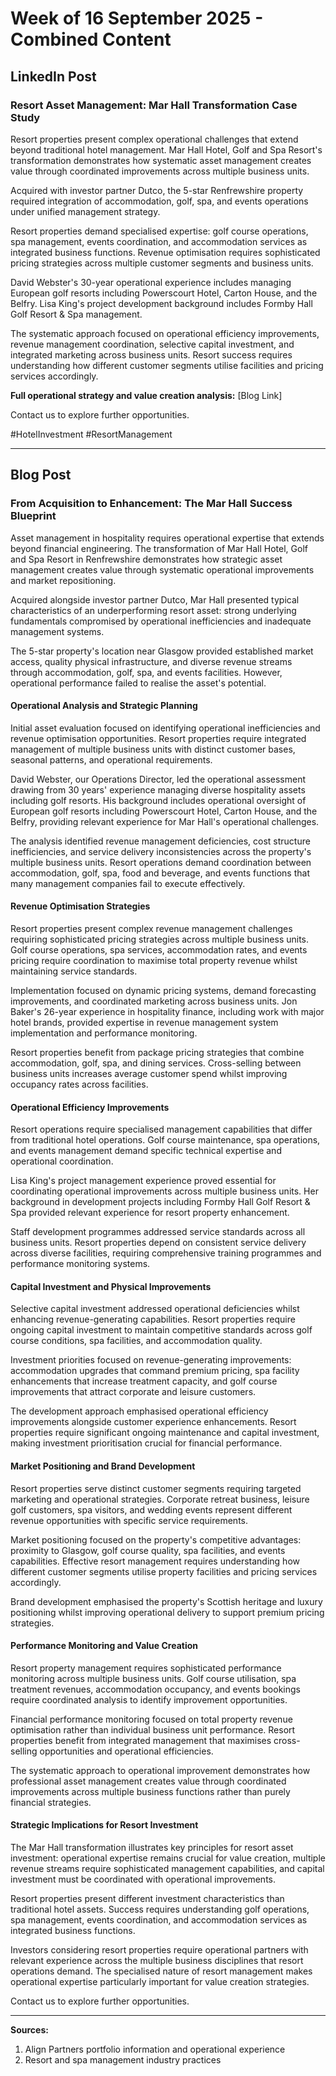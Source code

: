 # Week of 16 September 2025 - Combined Content

## LinkedIn Post

### Resort Asset Management: Mar Hall Transformation Case Study

Resort properties present complex operational challenges that extend beyond traditional hotel management. Mar Hall Hotel, Golf and Spa Resort's transformation demonstrates how systematic asset management creates value through coordinated improvements across multiple business units.

Acquired with investor partner Dutco, the 5-star Renfrewshire property required integration of accommodation, golf, spa, and events operations under unified management strategy.

Resort properties demand specialised expertise: golf course operations, spa management, events coordination, and accommodation services as integrated business functions. Revenue optimisation requires sophisticated pricing strategies across multiple customer segments and business units.

David Webster's 30-year operational experience includes managing European golf resorts including Powerscourt Hotel, Carton House, and the Belfry. Lisa King's project development background includes Formby Hall Golf Resort & Spa management.

The systematic approach focused on operational efficiency improvements, revenue management coordination, selective capital investment, and integrated marketing across business units. Resort success requires understanding how different customer segments utilise facilities and pricing services accordingly.

**Full operational strategy and value creation analysis:** [Blog Link]

Contact us to explore further opportunities.

#HotelInvestment #ResortManagement

---

## Blog Post

### From Acquisition to Enhancement: The Mar Hall Success Blueprint

Asset management in hospitality requires operational expertise that extends beyond financial engineering. The transformation of Mar Hall Hotel, Golf and Spa Resort in Renfrewshire demonstrates how strategic asset management creates value through systematic operational improvements and market repositioning.

Acquired alongside investor partner Dutco, Mar Hall presented typical characteristics of an underperforming resort asset: strong underlying fundamentals compromised by operational inefficiencies and inadequate management systems.

The 5-star property's location near Glasgow provided established market access, quality physical infrastructure, and diverse revenue streams through accommodation, golf, spa, and events facilities. However, operational performance failed to realise the asset's potential.

#### Operational Analysis and Strategic Planning

Initial asset evaluation focused on identifying operational inefficiencies and revenue optimisation opportunities. Resort properties require integrated management of multiple business units with distinct customer bases, seasonal patterns, and operational requirements.

David Webster, our Operations Director, led the operational assessment drawing from 30 years' experience managing diverse hospitality assets including golf resorts. His background includes operational oversight of European golf resorts including Powerscourt Hotel, Carton House, and the Belfry, providing relevant experience for Mar Hall's operational challenges.

The analysis identified revenue management deficiencies, cost structure inefficiencies, and service delivery inconsistencies across the property's multiple business units. Resort operations demand coordination between accommodation, golf, spa, food and beverage, and events functions that many management companies fail to execute effectively.

#### Revenue Optimisation Strategies

Resort properties present complex revenue management challenges requiring sophisticated pricing strategies across multiple business units. Golf course operations, spa services, accommodation rates, and events pricing require coordination to maximise total property revenue whilst maintaining service standards.

Implementation focused on dynamic pricing systems, demand forecasting improvements, and coordinated marketing across business units. Jon Baker's 26-year experience in hospitality finance, including work with major hotel brands, provided expertise in revenue management system implementation and performance monitoring.

Resort properties benefit from package pricing strategies that combine accommodation, golf, spa, and dining services. Cross-selling between business units increases average customer spend whilst improving occupancy rates across facilities.

#### Operational Efficiency Improvements

Resort operations require specialised management capabilities that differ from traditional hotel operations. Golf course maintenance, spa operations, and events management demand specific technical expertise and operational coordination.

Lisa King's project management experience proved essential for coordinating operational improvements across multiple business units. Her background in development projects including Formby Hall Golf Resort & Spa provided relevant experience for resort property enhancement.

Staff development programmes addressed service standards across all business units. Resort properties depend on consistent service delivery across diverse facilities, requiring comprehensive training programmes and performance monitoring systems.

#### Capital Investment and Physical Improvements

Selective capital investment addressed operational deficiencies whilst enhancing revenue-generating capabilities. Resort properties require ongoing capital investment to maintain competitive standards across golf course conditions, spa facilities, and accommodation quality.

Investment priorities focused on revenue-generating improvements: accommodation upgrades that command premium pricing, spa facility enhancements that increase treatment capacity, and golf course improvements that attract corporate and leisure customers.

The development approach emphasised operational efficiency improvements alongside customer experience enhancements. Resort properties require significant ongoing maintenance and capital investment, making investment prioritisation crucial for financial performance.

#### Market Positioning and Brand Development

Resort properties serve distinct customer segments requiring targeted marketing and operational strategies. Corporate retreat business, leisure golf customers, spa visitors, and wedding events represent different revenue opportunities with specific service requirements.

Market positioning focused on the property's competitive advantages: proximity to Glasgow, golf course quality, spa facilities, and events capabilities. Effective resort management requires understanding how different customer segments utilise property facilities and pricing services accordingly.

Brand development emphasised the property's Scottish heritage and luxury positioning whilst improving operational delivery to support premium pricing strategies.

#### Performance Monitoring and Value Creation

Resort property management requires sophisticated performance monitoring across multiple business units. Golf course utilisation, spa treatment revenues, accommodation occupancy, and events bookings require coordinated analysis to identify improvement opportunities.

Financial performance monitoring focused on total property revenue optimisation rather than individual business unit performance. Resort properties benefit from integrated management that maximises cross-selling opportunities and operational efficiencies.

The systematic approach to operational improvement demonstrates how professional asset management creates value through coordinated improvements across multiple business functions rather than purely financial strategies.

#### Strategic Implications for Resort Investment

The Mar Hall transformation illustrates key principles for resort asset investment: operational expertise remains crucial for value creation, multiple revenue streams require sophisticated management capabilities, and capital investment must be coordinated with operational improvements.

Resort properties present different investment characteristics than traditional hotel assets. Success requires understanding golf operations, spa management, events coordination, and accommodation services as integrated business functions.

Investors considering resort properties require operational partners with relevant experience across the multiple business disciplines that resort operations demand. The specialised nature of resort management makes operational expertise particularly important for value creation strategies.

Contact us to explore further opportunities.

---
**Sources:**
1. Align Partners portfolio information and operational experience
2. Resort and spa management industry practices